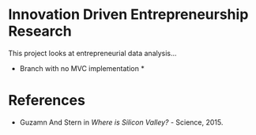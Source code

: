 # Innovation Driven Entrepreneurship Research

This project looks at entrepreneurial data analysis...

* Branch with no MVC implementation *

# References

- Guzamn And Stern in <em>Where is Silicon Valley?</em> - Science, 2015.
